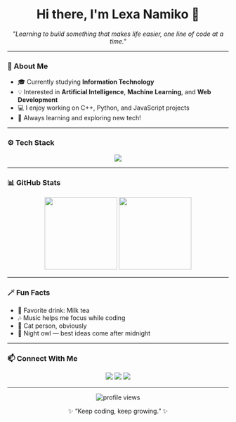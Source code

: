 <h1 align="center">Hi there, I'm Lexa Namiko 👋</h1>

<p align="center">
  <em>"Learning to build something that makes life easier, one line of code at a time."</em>
</p>

---

### 🌱 About Me
- 🎓 Currently studying **Information Technology**  
- 💡 Interested in **Artificial Intelligence**, **Machine Learning**, and **Web Development**  
- 💻 I enjoy working on C++, Python, and JavaScript projects  
- 🌸 Always learning and exploring new tech!

---

### ⚙️ Tech Stack
<p align="center">
  <img src="https://skillicons.dev/icons?i=cpp,python,js,html,css,react,nodejs,mysql,git,vscode" />
</p>

---

### 📊 GitHub Stats
<p align="center">
  <img src="https://github-readme-stats.vercel.app/api?username=LexaNamiko&show_icons=true&theme=tokyonight" height="165">
  <img src="https://github-readme-stats.vercel.app/api/top-langs/?username=LexaNamiko&layout=compact&theme=tokyonight" height="165">
</p>

---

### 🪄 Fun Facts
- 🧋 Favorite drink: Milk tea  
- 🎶 Music helps me focus while coding  
- 🐾 Cat person, obviously  
- 🌙 Night owl — best ideas come after midnight  

---

### 📫 Connect With Me
<p align="center">
  <a href="https://www.linkedin.com/in/lexa-namiko" target="_blank"><img src="https://skillicons.dev/icons?i=linkedin" /></a>
  <a href="mailto:lexa@example.com"><img src="https://skillicons.dev/icons?i=gmail" /></a>
  <a href="https://instagram.com/lexa.namiko" target="_blank"><img src="https://skillicons.dev/icons?i=instagram" /></a>
</p>

---

<p align="center">
  <img src="https://komarev.com/ghpvc/?username=LexaNamiko&label=Profile+Views&color=blueviolet&style=flat" alt="profile views"/>
</p>

<p align="center">✨ “Keep coding, keep growing.” ✨</p>
